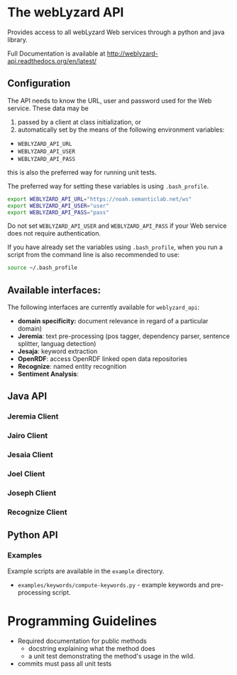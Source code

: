 # The webLyzard API

Provides access to all webLyzard Web services through a python and java library.

Full Documentation is available at http://weblyzard-api.readthedocs.org/en/latest/


## Configuration

The API needs to know the URL, user and password used for the Web service. These data may be 

1. passed by a client at class initialization, or
2. automatically set by the means of the following environment variables:
  + `WEBLYZARD_API_URL`
  + `WEBLYZARD_API_USER`
  + `WEBLYZARD_API_PASS`

   this is also the preferred way for running unit tests.

The preferred way for setting these variables is using `.bash_profile`.

```sh
export WEBLYZARD_API_URL="https://noah.semanticlab.net/ws"
export WEBLYZARD_API_USER="user"
export WEBLYZARD_API_PASS="pass"
```

Do not set `WEBLYZARD_API_USER` and `WEBLYZARD_API_PASS` if your Web service does not require authentication.

If you have already set the variables using `.bash_profile`, when you run a script from the command line is also recommended to use:

```sh
source ~/.bash_profile
```

## Available interfaces:

The following interfaces are currently available for `weblyzard_api`:

+ **domain specificity:** document relevance in regard of a particular domain)
+ **Jeremia**: text pre-processing (pos tagger, dependency parser, sentence splitter, languag detection)
+ **Jesaja**: keyword extraction
+ **OpenRDF**: access OpenRDF linked open data repositories
+ **Recognize**: named entity recognition
+ **Sentiment Analysis**:




## Java API 

### Jeremia Client 

### Jairo Client 

### Jesaia Client 

### Joel Client 

### Joseph Client 

### Recognize Client 



## Python API 


### Examples

Example scripts are available in the `example` directory.

+ `examples/keywords/compute-keywords.py` - example keywords and pre-processing script.

# Programming Guidelines

+ Required documentation for public methods
  + docstring explaining what the method does
  + a unit test demonstrating the method's usage in the wild.
+ commits must pass all unit tests
